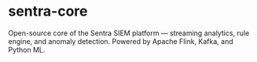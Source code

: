 # sentra-core
Open-source core of the Sentra SIEM platform — streaming analytics, rule engine, and anomaly detection. Powered by Apache Flink, Kafka, and Python ML.
